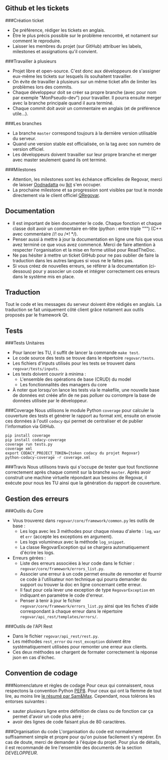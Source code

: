 
## Github et les tickets
###Création ticket
 * De préférence, rédiger les tickets en anglais.
 * Être le plus précis possible sur le problème rencontré, et notament sur comment le reproduire.
 * Laisser les membres du projet (sur GitHub) attribuer les labels, milestones et assignations qu'il convient.

###Travailler à plusieurs
 * Projet libre et open-source. C'est donc aux développeurs de s'assigner eux-même les tickets sur lesquels ils souhaitent travailler.
 * On évite de travailler à plusieurs sur un même ticket afin de limiter les problèmes lors des commits.
 * Chaque développeur doit se créer sa propre branche (avec pour nom par exemple "MonPseudo-dev") pour travailler. Il pourra ensuite merger avec la branche principale quand il aura terminé.
 * Chaque commit doit avoir un commentaire en anglais (et de préférence utile...).

###Les branches
 * La branche `master` correspond toujours à la dernière version utilisable du serveur.
 * Quand une version stable est officialisée, on la tag avec son numéro de version officiel.
 * Les développeurs doivent travailler sur leur propre branche et merger avec master seulement quand ils ont terminé.

###Milestones
 * Attention, les milestones sont les échéance officielles de Regovar, merci de laisser [Oodnadatta](https://github.com/Oodnadatta) ou [Ikit](https://github.com/ikit) s'en occuper.
 * La prochaine milestone et sa progression sont visibles par tout le monde directement via le client officiel [QRegovar](https://github.com/REGOVAR/QRegovar).


## Documentation
 * Il est important de bien documenter le code. Chaque fonction et chaque classe doit avoir un commentaire en-tête (python : entre triple """) (C++ avec commentaire //! ou /\*! \*/).
 * Penser aussi à mettre à jour la documentation en ligne une fois que vous avez terminé ce que vous avez commencé. Merci de faire attention à respecter l'organisation et la mise en forme utilisé pour ReadTheDoc.
 * Ne pas hésiter à mettre un ticket GitHub pour ne pas oublier de faire la traduction dans les autres langues si vous ne le faites pas.
 * Si vous créez de nouvelles erreurs, se référer à la documentation (ci-dessous) pour y associer un code et intégrer correctement ces erreurs dans le système mis en place.
 
 
## Traduction
Tout le code et les messages du serveur doivent être rédigés en anglais. La traduction se fait uniquement côté client grâce notament aux outils proposés par le framework Qt.


## Tests
###Tests Unitaires
 * Pour lancer les TU, il suffit de lancer la commande `make test`.
 * Le code source des tests se trouve dans le répertoire `regovar/tests`.
 * Les fichiers d'inputs utilisés pour les tests se trouvent dans `regovar/tests/inputs`.
 * Les tests doivent couvrir à minima :
     * L'ensemble des opérations de base (CRUD) du model
     * Les fonctionnalités des managers du core
 * À noter que lorsqu'on lance les tests via le makefile, une nouvelle base de données est créée afin de ne pas polluer ou corrompre la base de données utilisée par le développeur.


###Coverage
Nous utilisons le module Python `coverage` pour calculer la couverture des tests et générer le rapport au format xml, ensuite on envoie ces données à l'outil `codacy` qui permet de centraliser et de publier l'information via GitHub.

```
pip install coverage
pip install codacy-coverage
coverage run tests.py
coverage xml
export CODACY_PROJECT_TOKEN={token codacy du projet Regovar}
python-codacy-coverage -r coverage.xml
```


###Travis
Nous utilisons travis qui s'occupe de tester que tout fonctionne correctement après chaque commit sur la branche `master`. Après avoir construit une machine virtuelle répondant aux besoins de Regovar, il exécute pour nous les TU ainsi que la génération du rapport de couverture.




## Gestion des erreurs
###Outils du Core
 * Vous trouverez dans `regovar/core/framework/common.py` les outils de base :
     * Les logs avec les 3 méthodes pour chaque niveau d'alerte : `log`, `war` et `err` (accepte les exceptions en argument).
     * Les logs volumineux avec la méthode `log_snippet`.
     * La classe RegovarException qui se chargera automatiquement d'écrire les logs.
 * Erreurs gérées :
     * Liste des erreurs associées à leur code dans le fichier : `regovar/core/framework/errors_list.py`.
     * Associer une erreur à un code permet ensuite de remonter et fournir ce code à l'utilisateur non technique qui pourra demander du support ou trouver la doc en ligne concernant cette erreur.
     * Il faut pour cela lever une exception de type `RegovarException` en indiquant en paramètre le code d'erreur.
     * Penser à tenir à jour le fichier `regovar/core/framework/errors_list.py` ainsi que les fiches d'aide correspondant à chaque erreur dans le répertoire `regovar/api_rest/templates/errors/`.

###Outils de l'API Rest
 * Dans le fichier `regovar/api_rest/rest.py`.
 * Les méthodes `rest_error` ou `rest_exception` doivent être systématiquement utilisées pour remonter une erreur aux clients.
 * Ces deux méthodes se chargent de formater correctement la réponse json en cas d'échec.


## Convention de codage
###Nomenclature et règles de codage
Pour ceux qui connaissent, nous respectons la convention Python [PEP8](https://www.python.org/dev/peps/pep-0008/). Pour ceux qui ont la flemme de tout lire, au moins lire [le résumé par Sam&Max](http://sametmax.com/le-pep8-en-resume/).
Cependant, nous tolérons les entorses suivantes :

 * sauter plusieurs ligne entre définition de class ou de fonction car ça permet d'avoir un code plus aéré ;
 * avoir des lignes de code faisant plus de 80 caractères.

###Organisation du code
L'organisation du code est normalement suffisamment simple et propre pour qu'on puisse facilement s'y repérer. En cas de doute, merci de demander à l'équipe du projet. Pour plus de détails, il est recommandé de lire l'ensemble des documents de la section *DEVELOPPEUR*.
